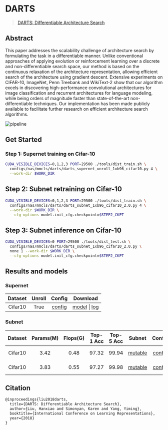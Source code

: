 # DARTS

> [DARTS: Differentiable Architecture Search](https://arxiv.org/abs/1806.09055)

<!-- [ALGORITHM] -->

## Abstract

This paper addresses the scalability challenge of architecture search by formulating the task in a differentiable manner. Unlike conventional approaches of applying evolution or reinforcement learning over a discrete and non-differentiable search space, our method is based on the continuous relaxation of the architecture representation, allowing efficient search of the architecture using gradient descent. Extensive experiments on CIFAR-10, ImageNet, Penn Treebank and WikiText-2 show that our algorithm excels in discovering high-performance convolutional architectures for image classification and recurrent architectures for language modeling, while being orders of magnitude faster than state-of-the-art non-differentiable techniques. Our implementation has been made publicly available to facilitate further research on efficient architecture search algorithms.

![pipeline](https://user-images.githubusercontent.com/88702197/187425171-2dfe7fbf-7c2c-4c22-9219-2234aa83e47d.png)

## Get Started

### Step 1: Supernet training on Cifar-10

```bash
CUDA_VISIBLE_DEVICES=0,1,2,3 PORT=29500 ./tools/dist_train.sh \
  configs/nas/mmcls/darts/darts_supernet_unroll_1xb96_cifar10.py 4 \
  --work-dir $WORK_DIR
```

## Step 2: Subnet retraining on Cifar-10

```bash
CUDA_VISIBLE_DEVICES=0,1,2,3 PORT=29500 ./tools/dist_train.sh \
  configs/nas/mmcls/darts/darts_subnet_1xb96_cifar10_2.0.py 4 \
  --work-dir $WORK_DIR \
  --cfg-options model.init_cfg.checkpoint=$STEP2_CKPT
```

## Step 3: Subnet inference on Cifar-10

```bash
CUDA_VISIBLE_DEVICES=0 PORT=29500 ./tools/dist_test.sh \
  configs/nas/mmcls/darts/darts_subnet_1xb96_cifar10_2.0.py \
  none 1 --work-dir $WORK_DIR \
  --cfg-options model.init_cfg.checkpoint=$STEP2_CKPT
```

## Results and models

### Supernet

| Dataset | Unroll |                       Config                       |                                                                                                                                                                                                                                                            Download                                                                                                                                                                                                                                                             |
| :-----: | :----: | :------------------------------------------------: | :-----------------------------------------------------------------------------------------------------------------------------------------------------------------------------------------------------------------------------------------------------------------------------------------------------------------------------------------------------------------------------------------------------------------------------------------------------------------------------------------------------------------------------: |
| Cifar10 |  True  | [config](./darts_supernet_unroll_1xb64_cifar10.py) | [model](https://openmmlab-share.oss-cn-hangzhou.aliyuncs.com/mmrazor/v0.1/nas/darts/darts_supernet_unroll_1xb64_cifar10/darts_supernet_unroll_1xb64_cifar10_20211222-a923a040.pth?versionId=CAEQHxiBgID6mLuL7xciIDhjYzA2NGViNzY5ZDQxODk5MTY3ZjBiMGUyMGNlYzlk) \| [log](https://openmmlab-share.oss-cn-hangzhou.aliyuncs.com/mmrazor/v0.1/nas/darts/darts_supernet_unroll_1xb64_cifar10/darts_supernet_unroll_1xb64_cifar10_20211220_133123.log.json?versionId=CAEQHxiBgIDmmLuL7xciIGQwN2RlZWUwNmZkYjQwMzU4MGRiMTA3NGY4NTU5N2Nm) |

### Subnet

| Dataset | Params(M) | Flops(G) | Top-1 Acc | Top-5 Acc |                                                                                  Subnet                                                                                   |                        Config                         |                                                                                                                                                  Download                                                                                                                                                  |     Remarks      |
| :-----: | :-------: | :------: | :-------: | :-------: | :-----------------------------------------------------------------------------------------------------------------------------------------------------------------------: | :---------------------------------------------------: | :--------------------------------------------------------------------------------------------------------------------------------------------------------------------------------------------------------------------------------------------------------------------------------------------------------: | :--------------: |
| Cifar10 |   3.42    |   0.48   |   97.32   |   99.94   |                   [mutable](https://download.openmmlab.com/mmrazor/v1/darts/darts_subnetnet_1xb96_cifar10_acc-97.32_20211222-e5727921_mutable_cfg.yaml)                   | [config](./darts_subnet_1xb96_cifar10_2.0_mmrazor.py) | [model](https://openmmlab-share.oss-cn-hangzhou.aliyuncs.com/mmrazor/v1/darts/darts_subnetnet_1xb96_cifar10_acc-97.32_20211222-e5727921_latest.pth) \| [log](https://download.openmmlab.com/mmrazor/v0.1/nas/darts/darts_subnetnet_1xb96_cifar10/darts_subnetnet_1xb96_cifar10_20211222-e5727921.log.json) | MMRazor searched |
| Cifar10 |   3.83    |   0.55   |   97.27   |   99.98   | [mutable](https://download.openmmlab.com/mmrazor/v0.1/nas/darts/darts_subnetnet_1xb96_cifar10/darts_subnetnet_1xb96_cifar10_acc-97.27_20211222-17e42600_mutable_cfg.yaml) |     [config](./darts_subnet_1xb96_cifar10_2.0.py)     | [model](https://openmmlab-share.oss-cn-hangzhou.aliyuncs.com/mmrazor/v1/darts/darts_subnetnet_1xb96_cifar10_acc-97.27_20211222-17e42600_latest.pth) \| [log](https://download.openmmlab.com/mmrazor/v0.1/nas/darts/darts_subnetnet_1xb96_cifar10/darts_subnetnet_1xb96_cifar10_20211222-17e42600.log.json) |     official     |

## Citation

```latex
@inproceedings{liu2018darts,
  title={DARTS: Differentiable Architecture Search},
  author={Liu, Hanxiao and Simonyan, Karen and Yang, Yiming},
  booktitle={International Conference on Learning Representations},
  year={2018}
}
```
